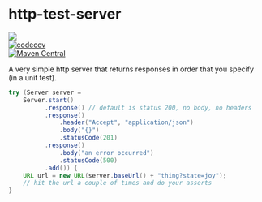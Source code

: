 # http-test-server
<a href="https://github.com/davidmoten/http-test-server/actions/workflows/ci.yml"><img src="https://github.com/davidmoten/http-test-server/actions/workflows/ci.yml/badge.svg"/></a><br/>
[![codecov](https://codecov.io/gh/davidmoten/http-test-server/branch/master/graph/badge.svg?token=ZB09DXBFXM)](https://codecov.io/gh/davidmoten/http-test-server)<br/>
[![Maven Central](https://maven-badges.herokuapp.com/maven-central/com.github.davidmoten/http-test-server/badge.svg?style=flat)](https://maven-badges.herokuapp.com/maven-central/com.github.davidmoten/http-test-server)<br/>

A very simple http server that returns responses in order that you specify (in a unit test).

```java
try (Server server = 
    Server.start()
          .response() // default is status 200, no body, no headers
          .response() 
              .header("Accept", "application/json")
              .body("{}")
              .statusCode(201)
          .response()
              .body("an error occurred")
              .statusCode(500)
          .add()) {
    URL url = new URL(server.baseUrl() + "thing?state=joy");
    // hit the url a couple of times and do your asserts
}

```
